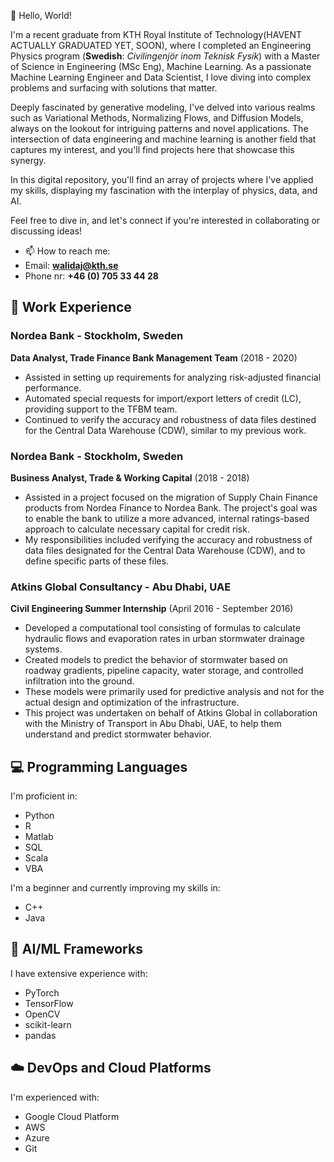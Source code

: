 👋 Hello, World!

I'm a recent graduate from KTH Royal Institute of Technology(HAVENT ACTUALLY GRADUATED YET, SOON), where I completed an Engineering Physics program (**Swedish**: _Civilingenjör inom Teknisk Fysik_) with a Master of Science in Engineering (MSc Eng), Machine Learning. As a passionate Machine Learning Engineer and Data Scientist, I love diving into complex problems and surfacing with solutions that matter.

Deeply fascinated by generative modeling, I've delved into various realms such as Variational Methods, Normalizing Flows, and Diffusion Models, always on the lookout for intriguing patterns and novel applications. The intersection of data engineering and machine learning is another field that captures my interest, and you'll find projects here that showcase this synergy.

In this digital repository, you'll find an array of projects where I've applied my skills, displaying my fascination with the interplay of physics, data, and AI. 
<!-- This is a comment. It won't be visible in the displayed README. Each piece of code is a story of problem-solving, continual learning, and a pursuit of excellence. -->
Feel free to dive in, and let's connect if you're interested in collaborating or discussing ideas!

- 📫 How to reach me:
- Email: **walidaj@kth.se**
- Phone nr: **+46 (0) 705 33 44 28**

## 🏢 Work Experience
### Nordea Bank - Stockholm, Sweden
**Data Analyst, Trade Finance Bank Management Team** (2018 - 2020)
- Assisted in setting up requirements for analyzing risk-adjusted financial performance.
- Automated special requests for import/export letters of credit (LC), providing support to the TFBM team.
- Continued to verify the accuracy and robustness of data files destined for the Central Data Warehouse (CDW), similar to my previous work.

### Nordea Bank - Stockholm, Sweden
**Business Analyst, Trade & Working Capital** (2018 - 2018)
- Assisted in a project focused on the migration of Supply Chain Finance products from Nordea Finance to Nordea Bank. The project's goal was to enable the bank to utilize a more advanced, internal ratings-based approach to calculate necessary capital for credit risk.
- My responsibilities included verifying the accuracy and robustness of data files designated for the Central Data Warehouse (CDW), and to define specific parts of these files.

### Atkins Global Consultancy - Abu Dhabi, UAE
**Civil Engineering Summer Internship** (April 2016 - September 2016)
- Developed a computational tool consisting of formulas to calculate hydraulic flows and evaporation rates in urban stormwater drainage systems.
- Created models to predict the behavior of stormwater based on roadway gradients, pipeline capacity, water storage, and controlled infiltration into the ground. 
- These models were primarily used for predictive analysis and not for the actual design and optimization of the infrastructure.
- This project was undertaken on behalf of Atkins Global in collaboration with the Ministry of Transport in Abu Dhabi, UAE, to help them understand and predict stormwater behavior.

## 💻 Programming Languages
I'm proficient in:
- Python
- R
- Matlab
- SQL
- Scala
- VBA

I'm a beginner and currently improving my skills in:
- C++
- Java

## 🧠 AI/ML Frameworks
I have extensive experience with:
- PyTorch
- TensorFlow
- OpenCV
- scikit-learn
- pandas

## ☁️ DevOps and Cloud Platforms
I'm experienced with:
- Google Cloud Platform
- AWS
- Azure
- Git
